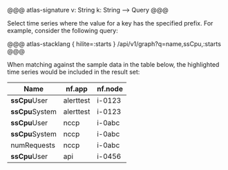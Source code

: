@@@ atlas-signature
v: String
k: String
-->
Query
@@@

Select time series where the value for a key has the specified prefix. For example, consider
the following query:

@@@ atlas-stacklang { hilite=:starts }
/api/v1/graph?q=name,ssCpu,:starts
@@@

When matching against the sample data in the table below, the highlighted time series would be
included in the result set:

<table>
  <thead>
  <th>Name</th><th>nf.app</th><th>nf.node</th>
  </thead>
  <tbody>
  <tr class="atlas-hilite">
    <td><strong>ssCpu</strong>User</td>
    <td>alerttest</td>
    <td>i-0123</td>
  </tr><tr class="atlas-hilite">
    <td><strong>ssCpu</strong>System</td>
    <td>alerttest</td>
    <td>i-0123</td>
  </tr><tr class="atlas-hilite">
    <td><strong>ssCpu</strong>User</td>
    <td>nccp</td>
    <td>i-0abc</td>
  </tr><tr class="atlas-hilite">
    <td><strong>ssCpu</strong>System</td>
    <td>nccp</td>
    <td>i-0abc</td>
  </tr><tr>
    <td>numRequests</td>
    <td>nccp</td>
    <td>i-0abc</td>
  </tr><tr class="atlas-hilite">
    <td><strong>ssCpu</strong>User</td>
    <td>api</td>
    <td>i-0456</td>
  </tr>
  </tbody>
</table>